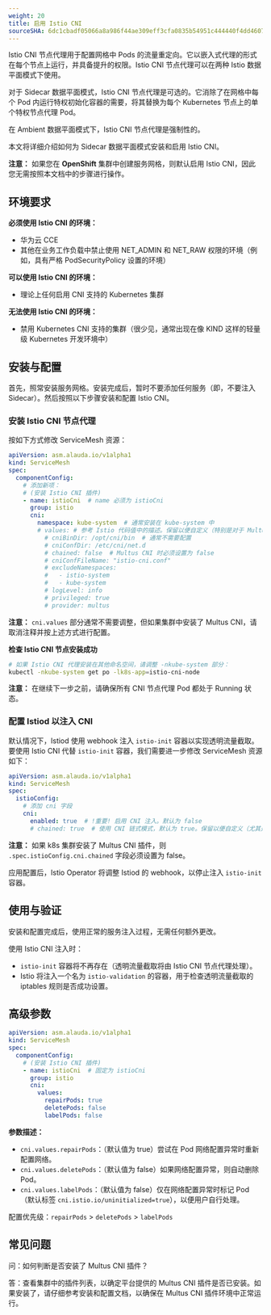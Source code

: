 ```yaml
---
weight: 20
title: 启用 Istio CNI
sourceSHA: 6dc1cbadf05066a8a986f44ae309eff3cfa0835b54951c444440f4dd46077e63
---
```


Istio CNI 节点代理用于配置网格中 Pods 的流量重定向。它以嵌入式代理的形式在每个节点上运行，并具备提升的权限。Istio CNI 节点代理可以在两种 Istio 数据平面模式下使用。

对于 Sidecar 数据平面模式，Istio CNI 节点代理是可选的。它消除了在网格中每个 Pod 内运行特权初始化容器的需要，将其替换为每个 Kubernetes 节点上的单个特权节点代理 Pod。

在 Ambient 数据平面模式下，Istio CNI 节点代理是强制性的。

本文将详细介绍如何为 Sidecar 数据平面模式安装和启用 Istio CNI。

**注意：** 如果您在 **OpenShift** 集群中创建服务网格，则默认启用 Istio CNI，因此您无需按照本文档中的步骤进行操作。

## 环境要求

**必须使用 Istio CNI 的环境：**

- 华为云 CCE
- 其他在业务工作负载中禁止使用 NET\_ADMIN 和 NET\_RAW 权限的环境（例如，具有严格 PodSecurityPolicy 设置的环境）

**可以使用 Istio CNI 的环境：**

- 理论上任何启用 CNI 支持的 Kubernetes 集群

**无法使用 Istio CNI 的环境：**

- 禁用 Kubernetes CNI 支持的集群（很少见，通常出现在像 KIND 这样的轻量级 Kubernetes 开发环境中）

## 安装与配置

首先，照常安装服务网格。安装完成后，暂时不要添加任何服务（即，不要注入 Sidecar）。然后按照以下步骤安装和配置 Istio CNI。

### 安装 Istio CNI 节点代理

按如下方式修改 ServiceMesh 资源：

```yaml
apiVersion: asm.alauda.io/v1alpha1
kind: ServiceMesh
spec:
  componentConfig:
    # 添加新项：
    # (安装 Istio CNI 插件)
    - name: istioCni  # name 必须为 istioCni
      group: istio
      cni:
        namespace: kube-system  # 通常安装在 kube-system 中
        # values: # 参考 Istio 代码值中的描述。保留以便自定义（特别是对于 Multus CNI，示例如下）
          # cniBinDir: /opt/cni/bin  # 通常不需要配置
          # cniConfDir: /etc/cni/net.d
          # chained: false  # Multus CNI 时必须设置为 false
          # cniConfFileName: "istio-cni.conf"
          # excludeNamespaces:
          #   - istio-system
          #   - kube-system
          # logLevel: info
          # privileged: true
          # provider: multus
```

**注意：** `cni.values` 部分通常不需要调整，但如果集群中安装了 Multus CNI，请取消注释并按上述方式进行配置。

**检查 Istio CNI 节点安装成功**

```bash
# 如果 Istio CNI 代理安装在其他命名空间，请调整 -nkube-system 部分：
kubectl -nkube-system get po -lk8s-app=istio-cni-node
```

**注意：** 在继续下一步之前，请确保所有 CNI 节点代理 Pod 都处于 Running 状态。

### 配置 Istiod 以注入 CNI

默认情况下，Istiod 使用 webhook 注入 `istio-init` 容器以实现透明流量截取。要使用 Istio CNI 代替 `istio-init` 容器，我们需要进一步修改 ServiceMesh 资源如下：

```yaml
apiVersion: asm.alauda.io/v1alpha1
kind: ServiceMesh
spec:
  istioConfig:
    # 添加 cni 字段
    cni:
      enabled: true  # !重要! 启用 CNI 注入。默认为 false
      # chained: true  # 使用 CNI 链式模式，默认为 true。保留以便自定义（尤其是对于 Multus CNI，需要设置为 false）
```

**注意：** 如果 k8s 集群安装了 Multus CNI 插件，则 `.spec.istioConfig.cni.chained` 字段必须设置为 false。

应用配置后，Istio Operator 将调整 Istiod 的 webhook，以停止注入 `istio-init` 容器。

## 使用与验证

安装和配置完成后，使用正常的服务注入过程，无需任何额外更改。

使用 Istio CNI 注入时：

- `istio-init` 容器将不再存在（透明流量截取将由 Istio CNI 节点代理处理）。
- Istio 将注入一个名为 `istio-validation` 的容器，用于检查透明流量截取的 iptables 规则是否成功设置。

## 高级参数

```yaml
apiVersion: asm.alauda.io/v1alpha1
kind: ServiceMesh
spec:
  componentConfig:
    # (安装 Istio CNI 插件)
    - name: istioCni  # 固定为 istioCni
      group: istio
      cni:
        values:
          repairPods: true
          deletePods: false
          labelPods: false
```

**参数描述：**

- `cni.values.repairPods`：（默认值为 true）尝试在 Pod 网络配置异常时重新配置网络。
- `cni.values.deletePods`：（默认值为 false）如果网络配置异常，则自动删除 Pod。
- `cni.values.labelPods`：（默认值为 false）仅在网络配置异常时标记 Pod（默认标签 `cni.istio.io/uninitialized=true`），以便用户自行处理。

配置优先级：`repairPods` > `deletePods` > `labelPods`

## 常见问题

问：如何判断是否安装了 Multus CNI 插件？

答：查看集群中的插件列表，以确定平台提供的 Multus CNI 插件是否已安装。如果安装了，请仔细参考安装和配置文档，以确保在 Multus CNI 插件环境中正常运行。
